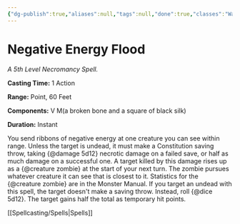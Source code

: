 ```yaml
---
{"dg-publish":true,"aliases":null,"tags":null,"done":true,"classes":"Warlock, Wizard,","spellLevel":5,"school":"Necromancy","source":"XGE","permalink":"/spells/negative-energy-flood/","dgHomeLink":false,"dgPassFrontmatter":true}
---
```


# Negative Energy Flood
*A 5th Level Necromancy Spell.*

**Casting Time:** 1 Action

**Range:** Point, 60 Feet

**Components:** V M(a broken bone and a square of black silk)

**Duration:** Instant

You send ribbons of negative energy at one creature you can see within range. Unless the target is undead, it must make a Constitution saving throw, taking {@damage 5d12} necrotic damage on a failed save, or half as much damage on a successful one. A target killed by this damage rises up as a {@creature zombie} at the start of your next turn. The zombie pursues whatever creature it can see that is closest to it. Statistics for the {@creature zombie} are in the Monster Manual.
If you target an undead with this spell, the target doesn't make a saving throw. Instead, roll {@dice 5d12}. The target gains half the total as temporary hit points.

[[Spellcasting/Spells|Spells]]